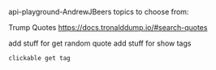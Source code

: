 api-playground-AndrewJBeers
topics to choose from:


Trump Quotes
https://docs.tronalddump.io/#search-quotes


add stuff for  get random quote
add stuff for show tags

    clickable get tag

